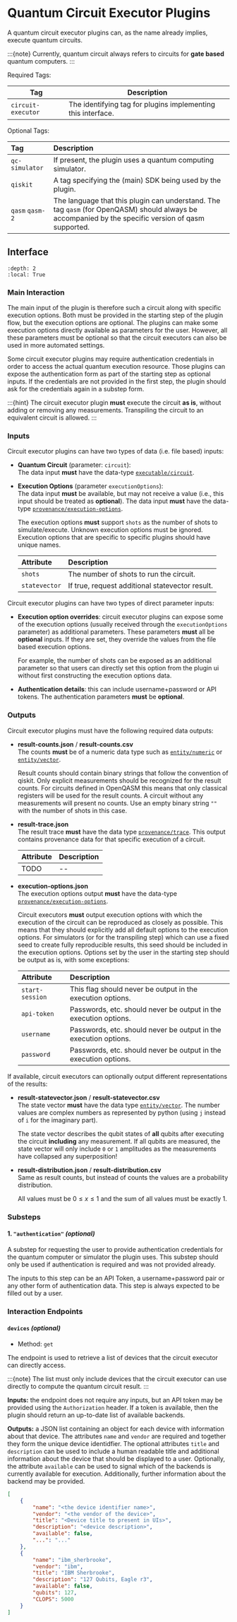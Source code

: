 # Quantum Circuit Executor Plugins

A quantum circuit executor plugins can, as the name already implies, execute quantum circuits.

:::{note}
Currently, quantum circuit always refers to circuits for **gate based** quantum computers.
:::


Required Tags:

| Tag                | Description                                                  |
|--------------------|--------------------------------------------------------------|
| `circuit-executor` | The identifying tag for plugins implementing this interface. |

Optional Tags:

| Tag             | Description                                                                                                                                         |
|:----------------|:----------------------------------------------------------------------------------------------------------------------------------------------------|
| `qc-simulator`  | If present, the plugin uses a quantum computing simulator.                                                                                          |
| `qiskit`        | A tag specifying the (main) SDK being used by the plugin.                                                                                           |
| `qasm` `qasm-2` | The language that this plugin can understand. The tag `qasm` (for OpenQASM) should always be accompanied by the specific version of qasm supported. |



## Interface

```{contents}
:depth: 2
:local: True
```


### Main Interaction

The main input of the plugin is therefore such a circuit along with specific execution options.
Both must be provided in the starting step of the plugin flow, but the execution options are optional.
The plugins can make some execution options directly available as parameters for the user.
However, all these parameters must be optional so that the circuit executors can also be used in more automated settings.

Some circuit executor plugins may require authentication credentials in order to access the actual quantum execution resource.
Those plugins can expose the authentication form as part of the starting step as optional inputs.
If the credentials are not provided in the first step, the plugin should ask for the credentials again in a substep form.

:::{hint}
The circuit executor plugin **must** execute the circuit **as is**, without adding or removing any measurements.
Transpiling the circuit to an equivalent circuit is allowed.
:::


### Inputs

Circuit executor plugins can have two types of data (i.e. file based) inputs:

 *  **Quantum Circuit** (parameter: `circuit`):\
    The data input **must** have the data-type [`executable/circuit`](../data-formats/examples/executables.rst#executable-circuit).
 *  **Execution Options** (parameter `executionOptions`):\
    The data input **must** be available, but may not receive a value (i.e., this input should be treated as **optional**).
    The data input **must** have the data-type [`provenance/execution-options`](../data-formats/examples/provenance.rst#provenance-execution-options).

    The execution options **must** support `shots` as the number of shots to simulate/execute.
    Unknown execution options must be ignored.
    Execution options that are specific to specific plugins should have unique names.

    | Attribute     | Description                                     |
    |:--------------|:------------------------------------------------|
    | `shots`       | The number of shots to run the circuit.         |
    | `statevector` | If true, request additional statevector result. |


Circuit executor plugins can have two types of direct parameter inputs:

 *  **Execution option overrides**: circuit executor plugins can expose some of the execution options (usually received through the `executionOptions` parameter) as additional parameters.
    These parameters **must** all be **optional** inputs.
    If they are set, they override the values from the file based execution options.

    For example, the number of shots can be exposed as an additional parameter so that users can directly set this option from the plugin ui without first constructing the execution options data.
 *  **Authentication details**: this can include username+password or API tokens.
    The authentication parameters **must** be **optional**.

### Outputs

Circuit executor plugins must have the following required data outputs:

 *  **result-counts.json** / **result-counts.csv**\
    The counts **must** be of a numeric data type such as [`entity/numeric`](../data-formats/examples/entities.rst#entity-numeric) or [`entity/vector`](../data-formats/examples/entities.rst#entity-vector).

    Result counts should contain binary strings that follow the convention of qiskit.
    Only explicit measurements should be recognized for the result counts.
    For circuits defined in OpenQASM this means that only classical registers will be used for the result counts.
    A circuit without any measurements will present no counts.
    Use an empty binary string `""` with the number of shots in this case.
 *  **result-trace.json**\
    The result trace **must** have the data type [`provenance/trace`](../data-formats/examples/provenance.rst#provenance-trace).
    This output contains provenance data for that specific execution of a circuit.

    | Attribute | Description |
    |:----------|:------------|
    | TODO      | --          |
 *  **execution-options.json**\
    The execution options output **must** have the data-type [`provenance/execution-options`](../data-formats/examples/provenance.rst#provenance-execution-options).

    Circuit executors **must** output execution options with which the execution of the circuit can be reproduced as closely as possible.
    This means that they should explicitly add all default options to the execution options.
    For simulators (or for the transpiling step) which can use a fixed seed to create fully reproducible results, this seed should be included in the execution options.
    Options set by the user in the starting step should be output as is, with some exceptions:

    | Attribute       | Description                                                      |
    |:----------------|:-----------------------------------------------------------------|
    | `start-session` | This flag should never be output in the execution options.       |
    | `api-token`     | Passwords, etc. should never be output in the execution options. |
    | `username`      | Passwords, etc. should never be output in the execution options. |
    | `password`      | Passwords, etc. should never be output in the execution options. |


If available, circuit executors can optionally output different representations of the results:

 *  **result-statevector.json** / **result-statevector.csv**\
    The state vector **must** have the data type [`entity/vector`](../data-formats/examples/entities.rst#entity-vector).
    The number values are complex numbers as represented by python (using `j` instead of `i` for the imaginary part).

    The state vector describes the qubit states of **all** qubits after executing the circuit **including** any measurement.
    If all qubits are measured, the state vector will only include `0` or `1` amplitudes as the measurements have collapsed any superposition!
 *  **result-distribution.json** / **result-distribution.csv**\
    Same as result counts, but instead of counts the values are a probability distribution.

    All values must be $0 \leq x \leq 1$ and the sum of all values must be exactly $1$.


### Substeps

#### 1. `"authentication"` *(optional)*

A substep for requesting the user to provide authentication credentials for the quantum computer or simulator the plugin uses.
This substep should only be used if authentication is required and was not provided already.

The inputs to this step can be an API Token, a username+password pair or any other form of authentication data.
This step is always expected to be filled out by a user.


### Interaction Endpoints

#### `devices` *(optional)*

* Method: `get`

The endpoint is used to retrieve a list of devices that the circuit executor can directly access.

:::{note}
The list must only include devices that the circuit executor can use directly to compute the quantum circuit result.
:::

**Inputs:** the endpoint does not require any inputs, but an API token may be provided using the `Authorization` header.
If a token is available, then the plugin should return an up-to-date list of available backends.

**Outputs:** a JSON list containing an object for each device with information about that device.
The attributes `name` and `vendor` are required and together they form the unique device identidfier.
The optional attributes `title` and `description` can be used to include a human readable title and additional information about the device that should be displayed to a user.
Optionally, the attribute `available` can be used to signal which of the backends is currently available for execution.
Additionally, further information about the backend may be provided.

```json
[
    {
        "name": "<the device identifier name>",
        "vendor": "<the vendor of the device>",
        "title": "<Device title to present in UIs>",
        "description": "<device description>",
        "available": false,
        "...": "..."
    },
    {
        "name": "ibm_sherbrooke",
        "vendor": "ibm",
        "title": "IBM Sherbrooke",
        "description": "127 Qubits, Eagle r3",
        "available": false,
        "qubits": 127,
        "CLOPS": 5000
    }
]
```




